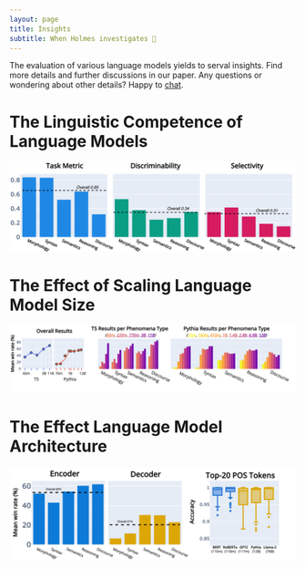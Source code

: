 ```yaml
---
layout: page
title: Insights
subtitle: When Holmes investigates 🔎
---
```


The evaluation of various language models yields to serval insights.
Find more details and further discussions in our paper. 
Any questions or wondering about other details? Happy to <a href= "mailto:holmesbenchmark@gmail.com">chat</a>.

# The Linguistic Competence of Language Models
![Drag Racing](assets/img/overall.jpg)

# The Effect of Scaling Language Model Size
![Drag Racing](assets/img/scaling.jpg)

# The Effect Language Model Architecture
![Drag Racing](assets/img/architecture.jpg)